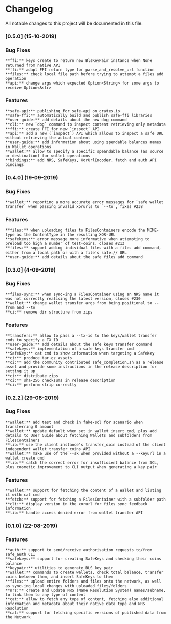 # Changelog

All notable changes to this project will be documented in this file.

### [0.5.0] (15-10-2019)

### Bug Fixes

    **ffi:** keys_create to return new BlsKeyPair instance when None returned from native API
    **ffi:** adapt FFI return type for parse_and_resolve_url function
    **files:** check local file path before trying to attempt a files add operation
    **api:** change args which expected Option<String> for some args to receive Option<&str>

### Features

    **safe-api:** publishing for safe-api on crates.io
    **safe-ffi:** automatically build and publish safe-ffi libraries
    **user-guide:** add details about the new dog command
    **cli:** new `dog` command to inspect content retrieving only metadata
    **ffi:** create FFI for new `inspect` API
    **api:** add a new (`inspect`) API which allows to inspect a safe URL without retrieving the actual content
    **user-guide:** add information about using spendable balances names in Wallet operations
    **wallet:** allow to specify a specific speandable balance (as source or destination) for wallet operations
    **bindings:** add NRS, SafeKeys, XorUrlEncoder, fetch and auth API bindings

### [0.4.0] (19-09-2019)

### Bug Fixes

    **wallet:** reporting a more accurate error messages for `safe wallet transfer` when passing invalid xorurls to `--to`, fixes #238

### Features

    **files:** when uploading files to FilesContainers encode the MIME-type as the ContentType in the resulting XOR-URL
    **safekeys:** error message more informative when attempting to preload too high a number of test-coins, closes #213
    **files:** support adding individual files with a files add command, either from a local path or with a file's safe:// URL
    **user-guide:** add details about the safe files add command

### [0.3.0] (4-09-2019)

### Bug Fixes

    **files-sync:** when sync-ing a FilesContainer using an NRS name it was not correctly realising the latest version, closes #230
    **wallet:** change wallet transfer args from being positional to --from and --to
    **ci:** remove dir structure from zips

### Features

    **transfers:** allow to pass a --tx-id to the keys/wallet transfer cmds to specify a TX ID
    **user-guide:** add details about the safe keys transfer command
    **safekeys:** implementation of a safe keys transfer cmd
    **SafeKey:** cat cmd to show information when targeting a SafeKey
    **ci:** produce tar.gz assets
    **ci:** add the community contributed safe_completion.sh as a release asset and provide some instructions in the release description for setting it up
    **ci:** distribute zips
    **ci:** sha-256 checksums in release description
    **ci:** perform strip correctly


### [0.2.2] (29-08-2019)

### Bug Fixes

    **wallet:** add test and check in fake-scl for scenario when transferring 0 amount
    **wallet:** update default when set in wallet insert cmd, plus add details to User Guide about fetching Wallets and subfolders from FilesContainers
    **lib:** use the client instance's transfer_coin instead of the client independent wallet_transfer_coins API
    **wallet:** make use of the --sk when provided without a --keyurl in a wallet create cmd
    **lib:** catch the correct error for insufficient balance from SCL, plus cosmetic improvement to CLI output when generating a key pair

### Features

    **wallet:** support for fetching the content of a Wallet and listing it with cat cmd
    **fetch:** support for fetching a FilesContainer with a subfolder path
    **cli:** display version in the xorurl for files sync feedback information
    **lib:** handle access denied error from wallet transfer API


### [0.1.0] (22-08-2019)

### Features

    **auth:** support to send/receive authorisation requests to/from safe_auth CLI
    **safekeys:** support for creating SafeKeys and checking their coins balance
    **keypair:** utilities to generate BLS key pair
    **wallet:** commands to create wallets, check total balance, transfer coins between them, and insert SafeKeys to them
    **files:** upload entire folders and files onto the network, as well as sync-ing local changes with uploaded files/folders
    **nrs:** create and update NRS (Name Resolution System) names/subname, to link them to any type of content
    **cat:** allow to fetch any type of content, fetching also additional information and metadata about their native data type and NRS Resolution
    **cat:** support for fetching specific versions of published data from the Network
